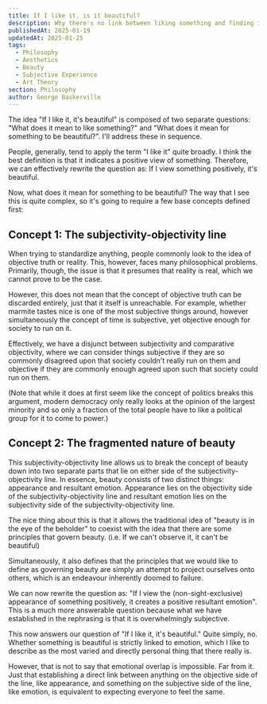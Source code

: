 ```yaml
---
title: If I like it, is it beautiful?
description: Why there's no link between liking something and finding it beautiful.
publishedAt: 2025-01-19
updatedAt: 2025-01-25
tags:
  - Philosophy
  - Aesthetics
  - Beauty
  - Subjective Experience
  - Art Theory
section: Philosophy
author: George Baskerville
---
```


The idea "If I like it, it's beautiful" is composed of two separate questions: "What does it mean to like something?" and "What does it mean for something to be beautiful?". I'll address these in sequence.

People, generally, tend to apply the term "I like it" quite broadly. I think the best definition is that it indicates a positive view of something. Therefore, we can effectively rewrite the question as: If I view something positively, it's beautiful.

Now, what does it mean for something to be beautiful? The way that I see this is quite complex, so it's going to require a few base concepts defined first:

## Concept 1: The subjectivity-objectivity line

When trying to standardize anything, people commonly look to the idea of objective truth or reality. This, however, faces many philosophical problems. Primarily, though, the issue is that it presumes that reality is real, which we cannot prove to be the case.

However, this does not mean that the concept of objective truth can be discarded entirely, just that it itself is unreachable. For example, whether marmite tastes nice is one of the most subjective things around, however simultaneously the concept of time is subjective, yet objective enough for society to run on it.

Effectively, we have a disjunct between subjectivity and comparative objectivity, where we can consider things subjective if they are so commonly disagreed upon that society couldn't really run on them and objective if they are commonly enough agreed upon such that society could run on them.

(Note that while it does at first seem like the concept of politics breaks this argument, modern democracy only really looks at the opinion of the largest minority and so only a fraction of the total people have to like a political group for it to come to power.)

## Concept 2: The fragmented nature of beauty

This subjectivity-objectivity line allows us to break the concept of beauty down into two separate parts that lie on either side of the subjectivity-objectivity line. In essence, beauty consists of two distinct things: appearance and resultant emotion. Appearance lies on the objectivity side of the subjectivity-objectivity line and resultant emotion lies on the subjectivity side of the subjectivity-objectivity line.

The nice thing about this is that it allows the traditional idea of "beauty is in the eye of the beholder" to coexist with the idea that there are some principles that govern beauty. (i.e. If we can't observe it, it can't be beautiful)

Simultaneously, it also defines that the principles that we would like to define as governing beauty are simply an attempt to project ourselves onto others, which is an endeavour inherently doomed to failure.

We can now rewrite the question as: "If I view the (non-sight-exclusive) appearance of something positively, it creates a positive resultant emotion". This is a much more answerable question because what we have established in the rephrasing is that it is overwhelmingly subjective.

This now answers our question of "If I like it, it's beautiful." Quite simply, no. Whether something is beautiful is strictly linked to emotion, which I like to describe as the most varied and directly personal thing that there really is.

However, that is not to say that emotional overlap is impossible. Far from it. Just that establishing a direct link between anything on the objective side of the line, like appearance, and something on the subjective side of the line, like emotion, is equivalent to expecting everyone to feel the same.
